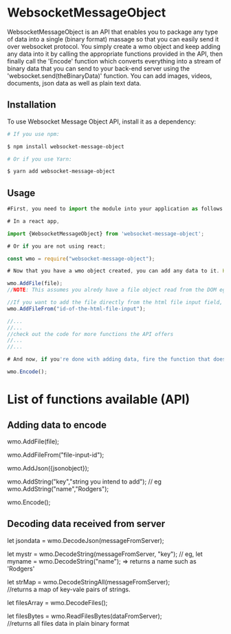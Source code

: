 # WebsocketMessageObject
WebsocketMessageObject is an API that enables you to package any type of data into a single (binary format) massage so that you can easily send it over websocket protocol. You simply create a wmo object and keep adding any data into it by calling the appropriate functions provided in the API, then finally call the 'Encode' function which converts everything into a stream of binary data that you can send to your back-end server using the 'websocket.send(theBinaryData)' function. You can add images, videos, documents, json data as well as plain text data.

## Installation

To use Websocket Message Object API, install it as a dependency:

```bash
# If you use npm:

$ npm install websocket-message-object

# Or if you use Yarn:

$ yarn add websocket-message-object
```

## Usage

```javascript
#First, you need to import the module into your application as follows:

# In a react app,

import {WebsocketMessageObject} from 'websocket-message-object';

# Or if you are not using react;

const wmo = require("websocket-message-object");

# Now that you have a wmo object created, you can add any data to it. Here is how to add an image file.

wmo.AddFile(file); 
//NOTE: This assumes you alredy have a file object read from the DOM eg using FileReader

//If you want to add the file directly from the html file input field, use this method:
wmo.AddFileFrom("id-of-the-html-file-input"); 

//...
//...
//check out the code for more functions the API offers
//...
//...

# And now, if you're done with adding data, fire the function that does the encoding for you automatically like so:

wmo.Encode();

```
# List of functions available (API)

## Adding data to encode

wmo.AddFile(file);

wmo.AddFileFrom("file-input-id");

wmo.AddJson({jsonobject});

wmo.AddString("key","string you intend to add"); 
// eg wmo.AddString("name","Rodgers"); 

wmo.Encode();

## Decoding data received from server

let jsondata = wmo.DecodeJson(messageFromServer);

let mystr = wmo.DecodeString(messageFromServer, "key"); 
// eg, let myname = wmo.DecodeString("name"); => returns a name such as 'Rodgers'

let strMap = wmo.DecodeStringAll(messageFromServer);    
//returns a map of key-vale pairs of strings.

let filesArray = wmo.DecodeFiles();

let filesBytes = wmo.ReadFilesBytes(dataFromServer);    
//returns all files data in plain binary format



